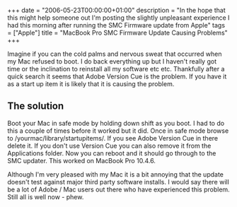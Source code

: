 +++
date = "2006-05-23T00:00:00+01:00"
description = "In the hope that this might help someone out I'm posting the slightly unpleasant experience I had this morning after running the SMC Firmware update from Apple"
tags = ["Apple"]
title = "MacBook Pro SMC Firmware Update Causing Problems"
+++

Imagine if you can the cold palms and nervous sweat that occurred when my Mac
refused to boot. I do back everything up but I haven't really got time or the
inclination to reinstall all my software etc etc. Thankfully after a quick
search it seems that Adobe Version Cue is the problem. If you have it as a start
up item it is likely that it is causing the problem.

## The solution

Boot your Mac in safe mode by holding down shift as you boot. I had to do this a
couple of times before it worked but it did. Once in safe mode browse to
/yourmac/library/startupitems/. If you see Adobe Version Cue in there delete it.
If you don't use Version Cue you can also remove it from the Applications
folder. Now you can reboot and it should go through to the SMC updater. This
worked on MacBook Pro 10.4.6.

Although I'm very pleased with my Mac it is a bit annoying that the update
doesn't test against major third party software installs. I would say there will
be a lot of Adobe / Mac users out there who have experienced this problem. Still
all is well now - phew.
